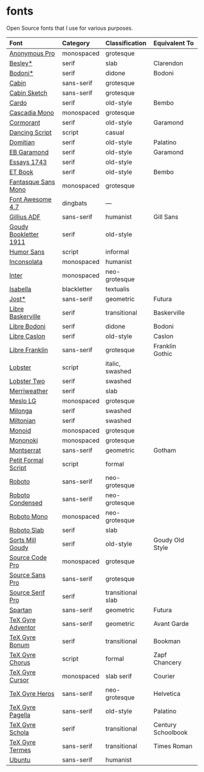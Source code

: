 # fonts

Open Source fonts that I use for various purposes.

| Font                              | Category    | Classification    | Equivalent To   |
|:----------------------------------|:------------|:------------------|:----------------|
| [Anonymous Pro][anonymous]        | monospaced  | grotesque         |                 |
| [Besley*][besley]                 | serif       | slab              | Clarendon       |
| [Bodoni*][bodoni]                 | serif       | didone            | Bodoni          |
| [Cabin][cabin]                    | sans-serif  | grotesque         |                 |
| [Cabin Sketch][cabinsketch]       | sans-serif  | grotesque         |                 |
| [Cardo][cardo]                    | serif       | old-style         | Bembo           |
| [Cascadia Mono][cascadia]         | monospaced  | grotesque         |                 |
| [Cormorant][cormorant]            | serif       | old-style         | Garamond        |
| [Dancing Script][dancing]         | script      | casual            |                 |
| [Domitian][domitian]              | serif       | old-style         | Palatino        |
| [EB Garamond][eb]                 | serif       | old-style         | Garamond        |
| [Essays 1743][essays]             | serif       | old-style         |                 |
| [ET Book][etbook]                 | serif       | old-style         | Bembo           |
| [Fantasque Sans Mono][fantasque]  | monospaced  | grotesque         |                 |
| [Font Awesome 4.7][awesome]       | dingbats    | —                 |                 |
| [Gillius ADF][gillius]            | sans-serif  | humanist          | Gill Sans       |
| [Goudy Bookletter 1911][goudy]    | serif       | old-style         |                 |
| [Humor Sans][xkcd]                | script      | informal          |                 |
| [Inconsolata][inconsolata]        | monospaced  | humanist          |                 |
| [Inter][inter]                    | monospaced  | neo-grotesque     |                 |
| [Isabella][isabella]              | blackletter | textualis         |                 |
| [Jost*][jost]                     | sans-serif  | geometric         | Futura          |
| [Libre Baskerville][lbaskerville] | serif       | transitional      | Baskerville     |
| [Libre Bodoni][lbodoni]           | serif       | didone            | Bodoni          |
| [Libre Caslon][lcaslon]           | serif       | old-style         | Caslon          |
| [Libre Franklin][lfranklin]       | sans-serif  | grotesque         | Franklin Gothic |
| [Lobster][lobster]                | script      | italic, swashed   |                 |
| [Lobster Two][lobster]            | serif       | swashed           |                 |
| [Merriweather][merriweather]      | serif       | slab              |                 |
| [Meslo LG][meslo]                 | monospaced  | grotesque         |                 |
| [Milonga][milonga]                | serif       | swashed           |                 |
| [Miltonian][miltonian]            | serif       | swashed           |                 |
| [Monoid][monoid]                  | monospaced  | grotesque         |                 |
| [Mononoki][mononoki]              | monospaced  | grotesque         |                 |
| [Montserrat][montserrat]          | sans-serif  | geometric         | Gotham          |
| [Petit Formal Script][petit]      | script      | formal            |                 |
| [Roboto][roboto]                  | sans-serif  | neo-grotesque     |                 |
| [Roboto Condensed][roboto]        | sans-serif  | neo-grotesque     |                 |
| [Roboto Mono][robotomono]         | monospaced  | neo-grotesque     |                 |
| [Roboto Slab][robotoslab]         | serif       | slab              |                 |
| [Sorts Mill Goudy][sortsgoudy]    | serif       | old-style         | Goudy Old Style |
| [Source Code Pro][sourcecode]     | monospaced  | grotesque         |                 |
| [Source Sans Pro][sourcesans]     | sans-serif  | grotesque         |                 |
| [Source Serif Pro][sourceserif]   | serif       | transitional slab |                 |
| [Spartan][spartan]                | sans-serif  | geometric         | Futura          |
| [TeX Gyre Adventor][tgadventor]   | sans-serif  | geometric         | Avant Garde     |
| [TeX Gyre Bonum][tgbonum]         | serif       | transitional      | Bookman         |
| [TeX Gyre Chorus][tgchorus]       | script      | formal            | Zapf Chancery   |
| [TeX Gyre Cursor][tgcursor]       | monospaced  | slab serif        | Courier         |
| [TeX Gyre Heros][tgheros]         | sans-serif  | neo-grotesque     | Helvetica       |
| [TeX Gyre Pagella][tgpagella]     | sans-serif  | old-style         | Palatino        |
| [TeX Gyre Schola][tgschola]       | serif       | transitional      | Century Schoolbook |
| [TeX Gyre Termes][tgtermes]       | sans-serif  | transitional      | Times Roman     |
| [Ubuntu][ubuntu]                  | sans-serif  | humanist          |                 |

[anonymous]: https://www.marksimonson.com/fonts/view/anonymous-pro
[awesome]: https://fontawesome.com/v4.7/
[besley]: https://github.com/indestructible-type/Besley
[bodoni]: https://github.com/indestructible-type/Bodoni
[cabin]: https://github.com/impallari/Cabin
[cabinsketch]: https://github.com/impallari/CabinSketch
[cardo]: https://fonts.google.com/specimen/Cardo
[cascadia]: https://github.com/microsoft/cascadia-code
[cormorant]: https://github.com/CatharsisFonts/Cormorant
[dancing]: https://github.com/impallari/DancingScript
[domitian]: https://github.com/dbenjaminmiller/domitian
[eb]: https://github.com/octaviopardo/EBGaramond12
[essays]: https://www.thibault.org/fonts/essays/
[etbook]: https://github.com/edwardtufte/et-book
[fantasque]: https://github.com/belluzj/fantasque-sans
[gillius]: https://arkandis.tuxfamily.org/adffonts.html
[goudy]: https://github.com/theleagueof/goudy-bookletter-1911
[inconsolata]: https://github.com/googlefonts/inconsolata
[inter]: https://github.com/rsms/inter/
[isabella]: https://www.thibault.org/fonts/isabella/
[jost]: https://github.com/indestructible-type/Jost
[lbaskerville]: https://github.com/impallari/Libre-Baskerville
[lbodoni]: https://github.com/impallari/Libre-Bodoni
[lcaslon]: https://github.com/impallari/Libre-Caslon-Text
[lfranklin]: https://github.com/impallari/Libre-Franklin
[lobster]: https://github.com/impallari/The-Lobster-Font
[merriweather]: https://github.com/SorkinType/Merriweather
[meslo]: https://github.com/andreberg/Meslo-Font
[milonga]: https://fonts.google.com/specimen/Milonga
[miltonian]: https://github.com/impallari/Miltonian
[monoid]: https://github.com/larsenwork/monoid
[mononoki]: https://github.com/madmalik/mononoki
[montserrat]: https://github.com/JulietaUla/Montserrat
[petit]: https://fonts.google.com/specimen/Petit+Formal+Script
[roboto]: https://github.com/googlefonts/roboto
[robotomono]: https://github.com/googlefonts/RobotoMono
[robotoslab]: https://github.com/googlefonts/robotoslab
[sortsgoudy]: https://github.com/theleagueof/sorts-mill-goudy
[sourcecode]: https://github.com/adobe-fonts/source-code-pro
[sourcesans]: https://github.com/adobe-fonts/source-sans
[sourceserif]: https://github.com/adobe-fonts/source-serif
[spartan]: https://github.com/bghryct/Spartan-MB
[tgadventor]: http://www.gust.org.pl/projects/e-foundry/tex-gyre/adventor
[tgbonum]: http://www.gust.org.pl/projects/e-foundry/tex-gyre/bonum
[tgchorus]: http://www.gust.org.pl/projects/e-foundry/tex-gyre/chorus
[tgcursor]: http://www.gust.org.pl/projects/e-foundry/tex-gyre/cursor
[tgheros]: http://www.gust.org.pl/projects/e-foundry/tex-gyre/heros
[tgpagella]: http://www.gust.org.pl/projects/e-foundry/tex-gyre/pagella
[tgschola]: http://www.gust.org.pl/projects/e-foundry/tex-gyre/schola
[tgtermes]: http://www.gust.org.pl/projects/e-foundry/tex-gyre/termes
[ubuntu]: https://design.ubuntu.com/font/
[xkcd]: http://xkcdsucks.blogspot.com/2009/03/xkcdsucks-is-proud-to-present-humor.html
